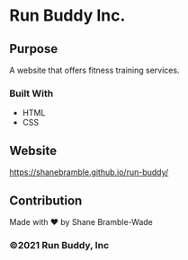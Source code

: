 # Run Buddy Inc.

## Purpose
A website that offers fitness training services.

### Built With 
* HTML
* CSS

## Website 
https://shanebramble.github.io/run-buddy/

## Contribution
Made with ❤️ by Shane Bramble-Wade

### ©️2021 Run Buddy, Inc 
